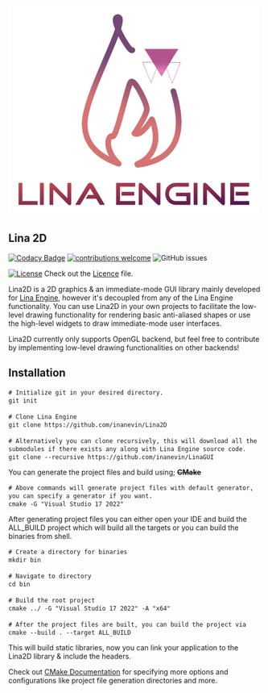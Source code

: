 ![Lina](Docs/Images/linalogofull_medium.png)

## Lina 2D
[![Codacy Badge](https://app.codacy.com/project/badge/Grade/c0c10a437a214dbf963210ed3edf3c4f)](https://www.codacy.com/gh/inanevin/LinaEngine/dashboard?utm_source=github.com&amp;utm_medium=referral&amp;utm_content=inanevin/LinaEngine&amp;utm_campaign=Badge_Grade)
[![contributions welcome](https://img.shields.io/badge/contributions-welcome-brightgreen.svg?style=flat)](https://github.com/inanevin/LinaGUI/issues) 
![GitHub issues](https://img.shields.io/github/issues/inanevin/LinaEngine.svg)

[![License](https://img.shields.io/badge/license-MIT-blue.svg)](https://opensource.org/licenses/MIT) 
Check out the [Licence](LICENSE) file.

Lina2D is a 2D graphics & an immediate-mode GUI library mainly developed for [Lina Engine](https://www.github.com/inanevin/LinaEngine), however it's decoupled from any of the Lina Engine functionality. You can use Lina2D in your own projects to facilitate the low-level drawing functionality for rendering basic anti-aliased shapes or use the high-level widgets to draw immediate-mode user interfaces.

Lina2D currently only supports OpenGL backend, but feel free to contribute by implementing low-level drawing functionalities on other backends!

## Installation

```shell
# Initialize git in your desired directory.
git init

# Clone Lina Engine
git clone https://github.com/inanevin/Lina2D

# Alternatively you can clone recursively, this will download all the submodules if there exists any along with Lina Engine source code.
git clone --recursive https://github.com/inanevin/LinaGUI
```
You can generate the project files and build using; ~~**CMake**~~

```shell
# Above commands will generate project files with default generator, you can specify a generator if you want.
cmake -G "Visual Studio 17 2022"
```

After generating project files you can either open your IDE and build the ALL_BUILD project which will build all the targets or you can build the binaries from shell.

```shell
# Create a directory for binaries
mkdir bin

# Navigate to directory
cd bin

# Build the root project
cmake ../ -G "Visual Studio 17 2022" -A "x64"

# After the project files are built, you can build the project via
cmake --build . --target ALL_BUILD
```

This will build static libraries, now you can link your application to the Lina2D library & include the headers.

Check out [CMake Documentation](https://cmake.org/cmake/help/v3.2/manual/cmake.1.html) for specifying more options and configurations like project file generation directories and more.
